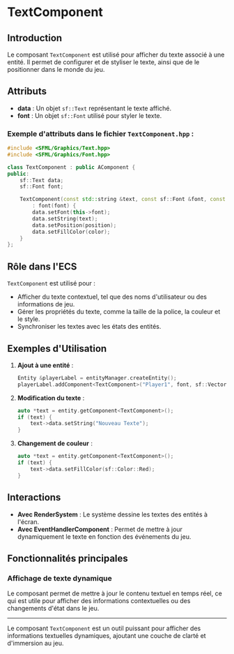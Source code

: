 # TextComponent

## Introduction

Le composant `TextComponent` est utilisé pour afficher du texte associé à une entité. Il permet de configurer et de styliser le texte, ainsi que de le positionner dans le monde du jeu.

## Attributs

- **data** : Un objet `sf::Text` représentant le texte affiché.
- **font** : Un objet `sf::Font` utilisé pour styler le texte.

### Exemple d'attributs dans le fichier `TextComponent.hpp` :

```cpp
#include <SFML/Graphics/Text.hpp>
#include <SFML/Graphics/Font.hpp>

class TextComponent : public AComponent {
public:
    sf::Text data;
    sf::Font font;

    TextComponent(const std::string &text, const sf::Font &font, const sf::Vector2f &position, const sf::Color &color)
        : font(font) {
        data.setFont(this->font);
        data.setString(text);
        data.setPosition(position);
        data.setFillColor(color);
    }
};
```

## Rôle dans l'ECS

`TextComponent` est utilisé pour :

- Afficher du texte contextuel, tel que des noms d'utilisateur ou des informations de jeu.
- Gérer les propriétés du texte, comme la taille de la police, la couleur et le style.
- Synchroniser les textes avec les états des entités.

## Exemples d'Utilisation

1. **Ajout à une entité** :
   ```cpp
   Entity &playerLabel = entityManager.createEntity();
   playerLabel.addComponent<TextComponent>("Player1", font, sf::Vector2f(100.0f, 200.0f), sf::Color::White);
   ```

2. **Modification du texte** :
   ```cpp
   auto *text = entity.getComponent<TextComponent>();
   if (text) {
       text->data.setString("Nouveau Texte");
   }
   ```

3. **Changement de couleur** :
   ```cpp
   auto *text = entity.getComponent<TextComponent>();
   if (text) {
       text->data.setFillColor(sf::Color::Red);
   }
   ```

## Interactions

- **Avec RenderSystem** : Le système dessine les textes des entités à l'écran.
- **Avec EventHandlerComponent** : Permet de mettre à jour dynamiquement le texte en fonction des événements du jeu.

## Fonctionnalités principales

### Affichage de texte dynamique

Le composant permet de mettre à jour le contenu textuel en temps réel, ce qui est utile pour afficher des informations contextuelles ou des changements d'état dans le jeu.

---

Le composant `TextComponent` est un outil puissant pour afficher des informations textuelles dynamiques, ajoutant une couche de clarté et d'immersion au jeu.

